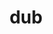 ---
category: 3-letters
denotation: null
name: dub
reference_link: https://www.etymonline.com/word/dub
root_language: null
root_name: null
title: dub
type: free
word_sums:
- respelling: dub
  sum: 'Dub + '
---